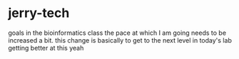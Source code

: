# jerry-tech
goals in the bioinformatics class
the pace at which I am going needs to be increased a bit.
this change is basically to get to the next level in today's lab
getting better at this 
yeah
